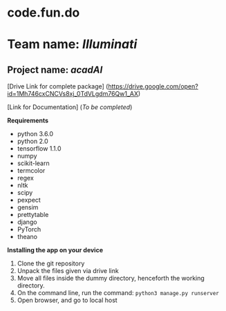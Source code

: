 # code.fun.do

# Team name: *Illuminati*

## Project name: *acadAI*

[Drive Link for complete package] (https://drive.google.com/open?id=1Mh746cxCNCVs8xj_0TdVLgdm76Qw1_AX)

[Link for Documentation] (*To be completed*)

**Requirements**
* python 3.6.0
* python 2.0
* tensorflow 1.1.0
* numpy
* scikit-learn
* termcolor
* regex
* nltk
* scipy
* pexpect
* gensim
* prettytable
* django
* PyTorch
* theano

**Installing the app on your device**
1. Clone the git repository
2. Unpack the files given via drive link
3. Move all files inside the dummy directory, henceforth the working directory.
4. On the command line, run the command: ```python3 manage.py runserver```
5. Open browser, and go to local host

